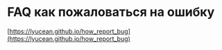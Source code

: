 # FAQ как пожаловаться на ошибку

[https://lyucean.github.io/how_report_bug](https://lyucean.github.io/how_report_bug)

